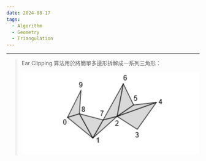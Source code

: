 ```yaml
---
date: 2024-08-17
tags:
  - Algorithm
  - Geometry
  - Triangulation
---
```

---
> Ear Clipping 算法用於將簡單多邊形拆解成一系列三角形：
> 
> ![screenshot 2024-08-17 at 1.07.42 PM](https://raw.githubusercontent.com/agin0634/DuriShen_DevNote/main/Archives/Images/screenshot%202024-08-17%20at%201.07.42%20PM.jpg)